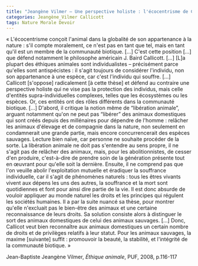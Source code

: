 ```yaml
---
title: "Jeangène Vilmer – Une perspective holiste : l'écocentrisme de Callicott"
categories: Jeangène_Vilmer Callicott
tags: Nature Morale Devoir
---
```


« L'écocentrisme conçoit l'animal dans la globalité de son appartenance à la nature : s'il compte moralement, ce n'est pas en tant que tel, mais en tant qu'il est un membre de la communauté biotique. […] C'est cette position […] que défend notamment le philosophe américain J. Baird Callicott. […] [L]a plupart des éthiques animales sont individualistes – précisément parce qu'elles sont antispécistes : il s'agit toujours de considérer l'individu, non son appartenance à une espèce, car c'est l'individu qui souffre. […] Callicott [s'oppose] radicalement [à cette thèse] et défend au contraire une perspective holiste qui ne vise pas la protection des individus, mais celle d'entités supra-individuelles complexes, telles que les écosystèmes ou les espèces. Or, ces entités ont des rôles différents dans la communauté biotique. […]
D'abord, il critique la notion même de “libération animale”, arguant notamment qu'on ne peut pas “libérer” des animaux domestiques qui sont créés depuis des millénaires pour dépendre de l'homme : relâcher les animaux d'élevage et de compagnie dans la nature, non seulement en condamnerait une grande partie, mais encore concurrencerait des espèces sauvages. Lecture bien naïve, car personne ne souhaite procéder de la sorte. La libération animale ne doit pas s'entendre au sens propre, il ne s'agit pas de relâcher des animaux, mais, pour les abolitionnistes, de cesser d'en produire, c'est-à-dire de prendre soin de la génération présente tout en œuvrant pour qu'elle soit la dernière. Ensuite, il ne comprend pas que l'on veuille abolir l'exploitation mutuelle et éradiquer la souffrance individuelle, car il s'agit de phénomènes naturels : tous les êtres vivants vivent aux dépens les uns des autres, la souffrance et la mort sont quotidiennes et font pour ainsi dire partie de la vie. Il est donc absurde de vouloir appliquer au monde naturel les droits et les principes qui régulent les sociétés humaines. Il a par la suite nuancé sa thèse, pour montrer qu'elle n'excluait pas le bien-être des animaux et une certaine reconnaissance de leurs droits. Sa solution consiste alors à distinguer le sort des animaux domestiques de celui des animaux sauvages. […] Donc, Callicot veut bien reconnaître aux animaux domestiques un certain nombre de droits et de privilèges relatifs à leur statut. Pour les animaux sauvages, la maxime [suivante] suffit : promouvoir la beauté, la stabilité, et l'intégrité de la communauté biotique. »

Jean-Baptiste Jeangène Vilmer, _Éthique animale_, PUF, 2008, p.116-117